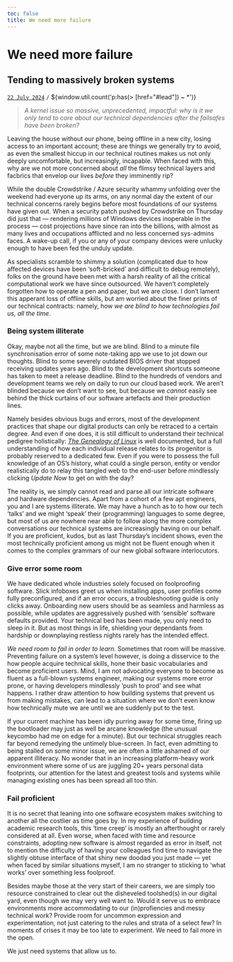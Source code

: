 ```yaml
---
toc: false
title: We need more failure
---
```


# We need more failure
## Tending to massively broken systems [](#post) [](#bookmark)
[`22 July 2024`](#lead) `/` ${window.util.count('p:has(> [href="#lead"]) ~ *')}

> *A kernel issue so massive, unprecedented, impactful: why is it we only tend to care about our technical dependencies after the failsafes have been broken?*

Leaving the house without our phone, being offline in a new city, losing access to an important account; these are things we generally try to avoid, as even the smallest hiccup in our technical routines makes us not only deeply uncomfortable, but increasingly, incapable. 
When faced with this, why are we not more concerned about *all* the flimsy technical layers and facbrics that envelop our lives *before* they imminently rip?

While the double Crowdstrike / Azure security whammy unfolding over the weekend had everyone up its arms, on any normal day the extent of our technical concerns rarely begins before most foundations of our systems have given out. 
When a security patch pushed by Crowdstrike on Thursday did just that — rendering millions of Windows devices inoperable in the process — cost projections have since ran into the billions, with almost as many lives and occupations afflicted and no less concerned sys-admins faces. 
A wake-up call, if you or any of your company devices were unlucky enough to have been fed the unduly update.

As specialists scramble to shimmy a solution (complicated due to how affected devices have been ‘soft-bricked’ and difficult to debug remotely), folks on the ground have been met with a harsh reality of all the critical computational work we have since outsourced. 
We haven’t completely forgotten how to operate a pen and paper, but we are close. I don’t lament this apperant loss of offline skills, but am worried about the finer prints of our technical contracts: namely, how *we are blind to how technologies fail us, all the time*.

### Being system illiterate

Okay, maybe not all the time, but we are blind. 
Blind to a minute file synchronisation error of some note-taking app we use to jot down our thoughts. 
Blind to some severely outdated BIOS driver that stopped receiving updates years ago. 
Blind to the development shortcuts someone has taken to meet a release deadline. 
Blind to the hundreds of vendors and development teams we rely on daily to run our cloud based work. 
We aren’t blinded because we don’t want to see, but because we *cannot* easily see behind the thick curtains of our software artefacts and their production lines.

Namely besides obvious bugs and errors, most of the development practices that shape our digital products can only be retraced to a certain degree. 
And even if one does, it is still difficult to understand their technical pedigree holistically: *[The Genealogy of Linux](https://distrowatch.com/dwres.php?resource=family-tree)* is well documented, but a full understanding of how each individual release relates to its progenitor is probably reserved to a dedicated few. 
Even if you were to possess the full knowledge of an OS’s history, what could a single person, entity or vendor realistically do to relay this tangled web to the end-user before mindlessly clicking *Update Now* to get on with the day?

The reality is, we simply cannot read and parse all our intricate software and hardware dependencies. 
Apart from a cohort of a few apt engineers, you and I are systems illiterate. 
We may have a hunch as to to how our tech ‘talks’ and we might ‘speak’ their (programming) languages to some degree, but most of us are nowhere near able to follow along the more complex conversations our technical systems are increasingly having on our behalf. 
If you are proficient, kudos, but as last Thursday’s incident shows, even the most technically proficient among us might not be fluent enough when it comes to the complex grammars of our new global software interlocutors.

### Give error some room
We have dedicated whole industries solely focused on foolproofing software. 
Slick infoboxes greet us when installing apps, user profiles come fully preconfigured, and if an error occurs, a troubleshooting guide is only clicks away. 
Onboarding new users should be as seamless and harmless as possible, while updates are aggressively pushed with ‘sensible’ software defaults provided. Your technical bed has been made, you only need to sleep in it. 
But as most things in life, shielding your dependants from hardship or downplaying restless nights rarely has the intended effect.

*We need room to fail in order to learn.*
Sometimes that room will be massive. 
Preventing failure on a system’s level however, is doing a disservice to the how people acquire technical skills, hone their basic vocabularies and become proficient users. 
Mind, I am not advocating everyone to become as fluent as a full-blown systems engineer, making our systems more error prone, or having developers mindlessly ‘push to prod’ and see what happens. 
I rather draw attention to how building systems that prevent us from making mistakes, can lead to a situation where we don’t even know how technically mute we are until we are suddenly put to the test.

If your current machine has been idly purring away for some time, firing up the bootloader may just as well be arcane knowledge
(the unusual keycombo had me on edge for a minute). 
But our technical struggles reach far beyond remedying the untimely blue-screen. 
In fact, even admitting to being stalled on some minor issue, we are often a little ashamed of our apparent illiteracy. 
No wonder that in an increasing platform-heavy work environment where some of us are juggling 20+ years personal data footprints, our attention for the latest and greatest tools and systems while managing existing ones has been spread all too thin.

### Fail proficient
It is no secret that leaning into one software ecosystem makes switching to another all the costlier as time goes by. 
In my experience of building academic research tools, this ‘time creep’ is mostly an afterthought or rarely considered at all. 
Even worse, when faced with time and resource constraints, adopting new software is almost regarded as error in itself, not to mention the difficulty of having your colleagues find time to navigate the slightly obtuse interface of that shiny new doodad you just made — 
yet when faced by similar situations myself, I am no stranger to sticking to ‘what works’ over something less foolproof.

Besides maybe those at the very start of their careers, we are simply too resource constrained to clear out the disheveled toolshed(s) in our digital yard, even though we may very well want to. 
Would it serve us to embrace environments more accommodating to our (in)profiencies and messy technical work? 
Provide room for uncommon expression and experimentation, not just catering to the rules and strata of a select few? 
In moments of crises it may be too late to experiment. We need to fail more in the open.

We just need systems that allow us to.